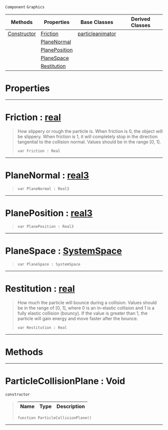  `Component` `Graphics`



|Methods|Properties|Base Classes|Derived Classes|
|---|---|---|---|
|[ Constructor](https://plasmaengine.github.io/PlasmaDocs/Plasma1/C++/code_reference/class_reference/particlecollisionplane.markdown#particlecollisionplane-v)|[ Friction](https://plasmaengine.github.io/PlasmaDocs/Plasma1/C++/code_reference/class_reference/particlecollisionplane.markdown#friction-plasma-engine-doc)|[particleanimator](https://plasmaengine.github.io/PlasmaDocs/Plasma1/C++/code_reference/class_reference/particleanimator.markdown)| |
| |[ PlaneNormal](https://plasmaengine.github.io/PlasmaDocs/Plasma1/C++/code_reference/class_reference/particlecollisionplane.markdown#planenormal-plasma-engine)| | |
| |[ PlanePosition](https://plasmaengine.github.io/PlasmaDocs/Plasma1/C++/code_reference/class_reference/particlecollisionplane.markdown#planeposition-plasma-engin)| | |
| |[ PlaneSpace](https://plasmaengine.github.io/PlasmaDocs/Plasma1/C++/code_reference/class_reference/particlecollisionplane.markdown#planespace-plasma-engine-d)| | |
| |[ Restitution](https://plasmaengine.github.io/PlasmaDocs/Plasma1/C++/code_reference/class_reference/particlecollisionplane.markdown#restitution-plasma-engine)| | |


 #  Properties


---  
 #  Friction : [real](https://plasmaengine.github.io/PlasmaDocs/Plasma1/C++/code_reference/lightning_base_types/real.markdown)

> How slippery or rough the particle is. When friction is 0, the object will be slippery. When friction is 1, it will completely stop in the direction tangential to the collision normal. Values should be in the range [0, 1].
> ``` lang=cpp, name=Lightning
> var Friction : Real


---  
 #  PlaneNormal : [real3](https://plasmaengine.github.io/PlasmaDocs/Plasma1/C++/code_reference/lightning_base_types/real3.markdown)

> 
> ``` lang=cpp, name=Lightning
> var PlaneNormal : Real3


---  
 #  PlanePosition : [real3](https://plasmaengine.github.io/PlasmaDocs/Plasma1/C++/code_reference/lightning_base_types/real3.markdown)

> 
> ``` lang=cpp, name=Lightning
> var PlanePosition : Real3


---  
 #  PlaneSpace : [SystemSpace](https://plasmaengine.github.io/PlasmaDocs/Plasma1/C++/code_reference/enum_reference.markdown#systemspace)

> 
> ``` lang=cpp, name=Lightning
> var PlaneSpace : SystemSpace


---  
 #  Restitution : [real](https://plasmaengine.github.io/PlasmaDocs/Plasma1/C++/code_reference/lightning_base_types/real.markdown)

> How much the particle will bounce during a collision. Values should be in the range of [0, 1], where 0 is an in-elastic collision and 1 is a fully elastic collision (bouncy). If the value is greater than 1, the particle will gain energy and move faster after the bounce.
> ``` lang=cpp, name=Lightning
> var Restitution : Real


---  
 #  Methods


---  
 #  ParticleCollisionPlane : Void

 `constructor`

> 
> |Name|Type|Description|
> |---|---|---|
> ``` lang=cpp, name=Lightning
> function ParticleCollisionPlane()
> ``` 


---  
 

 